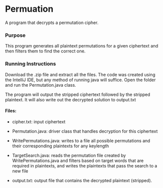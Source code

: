 # Permuation
A program that decrypts a permutation cipher.

### Purpose 
This program generates all plaintext permutations for a given ciphertext and then filters them to find the correct one. 

### Running Instructions
Download the .zip file and extract all the files. The code was created using the IntelliJ IDE, but any method of running java will suffice. Open the folder
and run the Permutation.java class. 

The program will output the stripped ciphertext followed by the stripped plaintext. It will also write out the decrypted solution to output.txt

#### Files: 

- cipher.txt: input ciphertext

- Permutation.java: driver class that handles decryption for this ciphertext

- WritePermutations.java: writes to a file all possible permutations and their corresponding plaintexts for any keylength

- TargetSearch.java: reads the permutation file created by WritePermutations.java and filters based on target words that are required in plaintexts, and writes the plaintexts that pass the search to a new file

- output.txt: output file that contains the decrypted plaintext (stripped).
